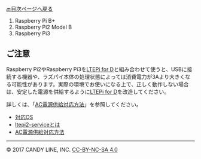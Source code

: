 [🔙目次ページへ戻る](README.md)

1. Raspberry Pi B+
1. Raspberry Pi2 Model B
1. Raspberry Pi3

## ご注意

Raspberry Pi2やRaspberry Pi3を[LTEPi for D](https://www.candy-line.io/製品一覧/ltepi-for-d/)と組み合わせて使うと、USBに接続する機器や、ラズパイ本体の処理状態によっては消費電力が3Aより大きくなる可能性があります。実際の環境でお使いになる上で、正しく動作しない場合は、安定した電源を供給するように[LTEPi for D](https://www.candy-line.io/製品一覧/ltepi-for-d/)を改造してください。

詳しくは、「[AC電源供給対応方法](📌Raspberry-Pi3対応方法.md)」を参照してください。


* [対応OS](対応OS.md)
* [ltepi2-serviceとは](ltepi2-serviceとは.md)
* [AC電源供給対応方法](📌Raspberry-Pi3対応方法.md)

---
© 2017 CANDY LINE, INC. [CC-BY-NC-SA 4.0](https://creativecommons.org/licenses/by-nc-sa/4.0/)
